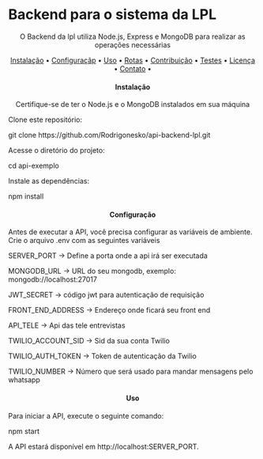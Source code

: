 # Backend para o sistema da LPL

<p align="center">
    O Backend da lpl utiliza Node.js, Express e MongoDB para realizar as operações necessárias
</p>
<p align="center">
 <a href="#instalacao">Instalação</a> •
 <a href="#configuracao">Configuraçãp</a> • 
 <a href="#uso">Uso</a> • 
 <a href="#rotas">Rotas</a> • 
 <a href="#contribuicao">Contribuição</a> • 
 <a href="#testes">Testes</a> • 
 <a href="#licenca">Licença</a> • 
 <a href="#contato">Contato</a> • 
</p>

<h4 align="center"> 
	Instalação
</h4>
<p align="center">
    Certifique-se de ter o Node.js e o MongoDB instalados em sua máquina
    <p>
        Clone este repositório:
    </p>
        <p>
        git clone https://github.com/Rodrigonesko/api-backend-lpl.git
    </p>
    <p>
        Acesse o diretório do projeto:
        <p>
        cd api-exemplo
        </p>
    </p>
    <p>
        Instale as dependências:
        <p>
        npm install
        </p>
    </p>
</p>

<h4 align="center" id='configuracao'> 
	Configuração
</h4>

<p>
    Antes de executar a API, você precisa configurar as variáveis de ambiente. Crie o arquivo .env com as seguintes variáveis
</p>
<p>
    SERVER_PORT -> Define a porta onde a api irá ser executada
</p>
<p>
    MONGODB_URL -> URL do seu mongodb, exemplo: mongodb://localhost:27017
</p>
<p>
    JWT_SECRET -> código jwt para autenticação de requisição
</p>
<p>
FRONT_END_ADDRESS -> Endereço onde ficará seu front end
</p>
<p>
API_TELE -> Api das tele entrevistas
</p>
<p>
TWILIO_ACCOUNT_SID -> Sid da sua conta Twilio
</p>
<p>
TWILIO_AUTH_TOKEN -> Token de autenticação da Twilio
</p>
<p>
TWILIO_NUMBER -> Número que será usado para mandar mensagens pelo whatsapp
</p>


<h4 align="center" id='uso'> 
	Uso
</h4>

<p>
Para iniciar a API, execute o seguinte comando:
</p>
<p>
npm start
</p>
<p>
A API estará disponível em http://localhost:SERVER_PORT.
</p>
